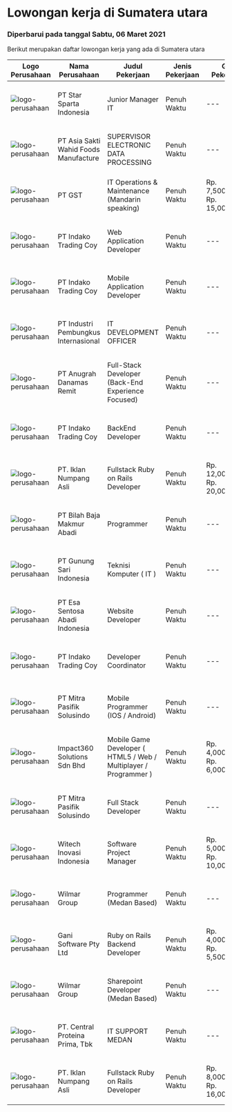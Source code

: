 
  # Lowongan kerja di Sumatera utara

  ### Diperbarui pada tanggal Sabtu, 06 Maret 2021

  Berikut merupakan daftar lowongan kerja yang ada di Sumatera utara

  |Logo Perusahaan | Nama Perusahaan | Judul Pekerjaan | Jenis Pekerjaan | Gaji Pekerjaan | Lokasi | Deskripsi | Tanggal diunggah | Pranala |
  | -------------- | --------------- | --------------- | --------- | --------- | -------------- | ------- | ----------- | ----------- |
  |![logo-perusahaan](https://image-service-cdn.seek.com.au/28e99bde0e1616c5aa1966c486dbcd772e87b4b2/ee4dce1061f3f616224767ad58cb2fc751b8d2dc)|PT Star Sparta Indonesia|Junior Manager IT|Penuh Waktu|---|Medan|KUALIFIKASI : Berpengalaman sebagai System Analyst Full Stack Developer Menguasai sistem informasi bisnis dan aplikasi software SAP Familiar terhadap...|Jumat, 05 Maret 2021|https://www.jobstreet.co.id/id/job/junior-manager-it-3474107?token=0~78070a0a-754a-4474-9c81-81100401f2f6&sectionRank=1&jobId=jobstreet-id-job-3474107|
|![logo-perusahaan](https://image-service-cdn.seek.com.au/be20296962ca99bdeca457ff65018b6acc320ada/ee4dce1061f3f616224767ad58cb2fc751b8d2dc)|PT Asia Sakti Wahid Foods Manufacture|SUPERVISOR ELECTRONIC DATA PROCESSING|Penuh Waktu|---|Medan|KRITERIA Pendidikan Min. S1 Sistem Informasi/Teknik Informatika Memiliki pengalaman yang sama Min. 2 tahun Paham dan mahir dalam mengolah rumus Excel...|Jumat, 05 Maret 2021|https://www.jobstreet.co.id/id/job/supervisor-electronic-data-processing-3474566?token=0~78070a0a-754a-4474-9c81-81100401f2f6&sectionRank=2&jobId=jobstreet-id-job-3474566|
|![logo-perusahaan](https://us.123rf.com/450wm/pavelstasevich/pavelstasevich1811/pavelstasevich181101027/112815900-stock-vector-no-image-available-icon-flat-vector.jpg?ver=6)|PT GST|IT Operations & Maintenance (Mandarin speaking)|Penuh Waktu|Rp. 7,500,000-Rp. 15,000,000|Sumatera Utara|Installation/ Configuration/ Troubleshoot Fiber Optic, Routers, Switches and other devices Familiar with Networking System, comfortable with Server...|Sabtu, 06 Maret 2021|https://www.jobstreet.co.id/id/job/it-operations-maintenance-mandarin-speaking-3475210?token=0~78070a0a-754a-4474-9c81-81100401f2f6&sectionRank=3&jobId=jobstreet-id-job-3475210|
|![logo-perusahaan](https://image-service-cdn.seek.com.au/7ce8fd34e3a5fc51f836d75d56dafd792d30a454/ee4dce1061f3f616224767ad58cb2fc751b8d2dc)|PT Indako Trading Coy|Web Application Developer|Penuh Waktu|---|Medan|Umur maksimal 30 tahun. Kandidat harus memiliki setidaknya Gelar Sarjana di Ilmu Komputer/Teknologi Informasi atau setara. Memiliki pemahaman aplikasi...|Selasa, 02 Maret 2021|https://www.jobstreet.co.id/id/job/web-application-developer-3464775?token=0~78070a0a-754a-4474-9c81-81100401f2f6&sectionRank=4&jobId=jobstreet-id-job-3464775|
|![logo-perusahaan](https://image-service-cdn.seek.com.au/7ce8fd34e3a5fc51f836d75d56dafd792d30a454/ee4dce1061f3f616224767ad58cb2fc751b8d2dc)|PT Indako Trading Coy|Mobile Application Developer|Penuh Waktu|---|Medan|Umur max 30 tahun. Kandidat harus memiliki setidaknya Gelar Sarjana di Ilmu Komputer/Teknologi Informasi atau setara Pernah membuat aplikasi berbasis...|Selasa, 02 Maret 2021|https://www.jobstreet.co.id/id/job/mobile-application-developer-3464794?token=0~78070a0a-754a-4474-9c81-81100401f2f6&sectionRank=5&jobId=jobstreet-id-job-3464794|
|![logo-perusahaan](https://image-service-cdn.seek.com.au/3581c429f06497d8ac17ca2217c31b2fba340c65/ee4dce1061f3f616224767ad58cb2fc751b8d2dc)|PT Industri Pembungkus Internasional|IT DEVELOPMENT OFFICER|Penuh Waktu|---|Medan|Pendidikan minimal Diploma di bidang IT Bahasa yang harus dimiliki: Mandarin, Hokkien Setidaknya memiliki 2 tahun pengalaman dalam bidang yang sesuai...|Senin, 01 Maret 2021|https://www.jobstreet.co.id/id/job/it-development-officer-3469590?token=0~78070a0a-754a-4474-9c81-81100401f2f6&sectionRank=6&jobId=jobstreet-id-job-3469590|
|![logo-perusahaan](https://image-service-cdn.seek.com.au/9390cc9eb6e70bbc34b30479bc6fd8f3eb76055a/ee4dce1061f3f616224767ad58cb2fc751b8d2dc)|PT Anugrah Danamas Remit|Full-Stack Developer (Back-End Experience Focused)|Penuh Waktu|---|Medan|Full-Stack Developer yang berfokus pada back-end experience.Kriteria:- Menguasai Vue.js, PHP (API), Database Management- Diutamakan yang menguasai...|Selasa, 02 Maret 2021|https://www.jobstreet.co.id/id/job/full-stack-developer-back-end-experience-focused-3471705?token=0~78070a0a-754a-4474-9c81-81100401f2f6&sectionRank=7&jobId=jobstreet-id-job-3471705|
|![logo-perusahaan](https://image-service-cdn.seek.com.au/7ce8fd34e3a5fc51f836d75d56dafd792d30a454/ee4dce1061f3f616224767ad58cb2fc751b8d2dc)|PT Indako Trading Coy|BackEnd Developer|Penuh Waktu|---|Medan|Kandidat harus memiliki setidaknya Gelar Sarjana di Ilmu Komputer/Teknologi Informasi atau setara. Umur max 30 tahun. Menguasai Database+SQL,...|Selasa, 02 Maret 2021|https://www.jobstreet.co.id/id/job/backend-developer-3464828?token=0~78070a0a-754a-4474-9c81-81100401f2f6&sectionRank=8&jobId=jobstreet-id-job-3464828|
|![logo-perusahaan](https://image-service-cdn.seek.com.au/b5a0cc0b3ae5af396da169f9b40bf770263eec5e/ee4dce1061f3f616224767ad58cb2fc751b8d2dc)|PT. Iklan Numpang Asli|Fullstack Ruby on Rails Developer|Penuh Waktu|Rp. 12,000,000-Rp. 20,000,000|Sumatera Utara|This job is for Remote WFH Team We are a startup that is currently building services in the Fast Moving Consumer Goods world. Our teams work remotely...|Minggu, 28 Februari 2021|https://www.jobstreet.co.id/id/job/fullstack-ruby-on-rails-developer-3457097?token=0~78070a0a-754a-4474-9c81-81100401f2f6&sectionRank=9&jobId=jobstreet-id-job-3457097|
|![logo-perusahaan](https://image-service-cdn.seek.com.au/b72c5f267092f2ede4e626300ee1c77c5822b437/ee4dce1061f3f616224767ad58cb2fc751b8d2dc)|PT Bilah Baja Makmur Abadi|Programmer|Penuh Waktu|---|Medan|Tanggung Jawab Identifikasi dan mengembangkan aplikasi sesuai kebutuhan bisnis Desain, coding, dan testing program/aplikasi. Menyelesaikan tugas yang...|Kamis, 25 Februari 2021|https://www.jobstreet.co.id/id/job/programmer-3467983?token=0~78070a0a-754a-4474-9c81-81100401f2f6&sectionRank=10&jobId=jobstreet-id-job-3467983|
|![logo-perusahaan](https://image-service-cdn.seek.com.au/44c7cfcaf76287a8cc3f20e6f436bf1e1861062c/ee4dce1061f3f616224767ad58cb2fc751b8d2dc)|PT Gunung Sari Indonesia|Teknisi Komputer ( IT )|Penuh Waktu|---|Medan|Kandidat harus memiliki setidaknya Diploma di Teknik (Komputer/Telekomunikasi) atau setara. Setidaknya memiliki 2 tahun pengalaman dalam bidang yang...|Kamis, 25 Februari 2021|https://www.jobstreet.co.id/id/job/teknisi-komputer-it-3467133?token=0~78070a0a-754a-4474-9c81-81100401f2f6&sectionRank=11&jobId=jobstreet-id-job-3467133|
|![logo-perusahaan](https://image-service-cdn.seek.com.au/adb5aa45b58e98625932edc9da909ec44d9224fd/ee4dce1061f3f616224767ad58cb2fc751b8d2dc)|PT Esa Sentosa Abadi Indonesia|Website Developer|Penuh Waktu|---|Medan|Kualifikasi: Pendidikan minimal Diploma jurusan Teknologi Informasi/ Ilmu Komputer/ Software Engineering atau jurusan terkait lainnya. Memiliki...|Minggu, 28 Februari 2021|https://www.jobstreet.co.id/id/job/website-developer-3461828?token=0~78070a0a-754a-4474-9c81-81100401f2f6&sectionRank=12&jobId=jobstreet-id-job-3461828|
|![logo-perusahaan](https://image-service-cdn.seek.com.au/7ce8fd34e3a5fc51f836d75d56dafd792d30a454/ee4dce1061f3f616224767ad58cb2fc751b8d2dc)|PT Indako Trading Coy|Developer Coordinator|Penuh Waktu|---|Medan|Job Specification :● Usia maksimal 35 tahun● Kandidat harus memiliki setidaknya Gelar Sarjana di Ilmu Komputer/Teknologi         Informasi atau...|Jumat, 26 Februari 2021|https://www.jobstreet.co.id/id/job/developer-coordinator-3464761?token=0~78070a0a-754a-4474-9c81-81100401f2f6&sectionRank=13&jobId=jobstreet-id-job-3464761|
|![logo-perusahaan](https://image-service-cdn.seek.com.au/50e11a1727e1f8e620ae99e73f43ad9e620aa5b9/ee4dce1061f3f616224767ad58cb2fc751b8d2dc)|PT Mitra Pasifik Solusindo|Mobile Programmer (IOS / Android)|Penuh Waktu|---|Medan|Tanggung jawab utama : Berkomitmen untuk menyelesaikan tugas dari suatu project dengan tepat waktu Membuat laporan progress atas tugas yang dikerjakan...|Senin, 22 Februari 2021|https://www.jobstreet.co.id/id/job/mobile-programmer-ios-android-3452384?token=0~78070a0a-754a-4474-9c81-81100401f2f6&sectionRank=14&jobId=jobstreet-id-job-3452384|
|![logo-perusahaan](https://image-service-cdn.seek.com.au/06b729438205195a03d4bcec08ce1ddd5d9c1576/ee4dce1061f3f616224767ad58cb2fc751b8d2dc)|Impact360 Solutions Sdn Bhd|Mobile Game Developer ( HTML5 / Web / Multiplayer / Programmer )|Penuh Waktu|Rp. 4,000,000-Rp. 6,000,000|Sumatera Utara|We are hiring remote HTML5 game developers from all parts of Indonesia. If you have real experience building HTML5 games or applications, you're...|Rabu, 17 Februari 2021|https://www.jobstreet.co.id/id/job/mobile-game-developer-html5-web-multiplayer-programmer-4484398/origin/my?token=0~78070a0a-754a-4474-9c81-81100401f2f6&sectionRank=15&jobId=jobstreet-my-job-4484398|
|![logo-perusahaan](https://image-service-cdn.seek.com.au/50e11a1727e1f8e620ae99e73f43ad9e620aa5b9/ee4dce1061f3f616224767ad58cb2fc751b8d2dc)|PT Mitra Pasifik Solusindo|Full Stack Developer|Penuh Waktu|---|Medan|ANDA KREATIF,SUKA DENGAN TANTANGAN DAN MENGUASAI PHP / NET / JAV ? Jadilah Full Stack Developer di PT. Mitra Pasifik Solusindo, Jika anda:...|Selasa, 16 Februari 2021|https://www.jobstreet.co.id/id/job/full-stack-developer-3452385?token=0~78070a0a-754a-4474-9c81-81100401f2f6&sectionRank=16&jobId=jobstreet-id-job-3452385|
|![logo-perusahaan](https://image-service-cdn.seek.com.au/f180b945a8c08ce4af7f796779ef29b0e274c85c/ee4dce1061f3f616224767ad58cb2fc751b8d2dc)|Witech Inovasi Indonesia|Software Project Manager|Penuh Waktu|Rp. 5,000,000-Rp. 10,000,000|Medan|Requirements:  Candidate must possess at least Bachelor's Degree in Engineering (Computer/Telecommunication), Computer Science/Information Technology...|Rabu, 24 Februari 2021|https://www.jobstreet.co.id/id/job/software-project-manager-3466438?token=0~78070a0a-754a-4474-9c81-81100401f2f6&sectionRank=17&jobId=jobstreet-id-job-3466438|
|![logo-perusahaan](https://image-service-cdn.seek.com.au/9e0783a4975b477f13f21852203f1c0b8fe2e5c8/ee4dce1061f3f616224767ad58cb2fc751b8d2dc)|Wilmar Group|Programmer (Medan Based)|Penuh Waktu|---|Sumatera Utara|Responsibilities Identify &amp; developed application base on predefined business requirements. Designs, custom develops, codes, and test complex...|Senin, 15 Februari 2021|https://www.jobstreet.co.id/id/job/programmer-medan-based-3454243?token=0~78070a0a-754a-4474-9c81-81100401f2f6&sectionRank=18&jobId=jobstreet-id-job-3454243|
|![logo-perusahaan](https://image-service-cdn.seek.com.au/f17d404540b56896a342266704d4a63f2512f40b/ee4dce1061f3f616224767ad58cb2fc751b8d2dc)|Gani Software Pty Ltd|Ruby on Rails Backend Developer|Penuh Waktu|Rp. 4,000,000-Rp. 5,500,000|Sumatera Utara|Kami mencari Ruby on Rails developer untuk membantu mengembangkan platform Talent Basket (https://www.talentbasket.com).Pekerjaan ini adalah tipe...|Sabtu, 13 Februari 2021|https://www.jobstreet.co.id/id/job/ruby-on-rails-backend-developer-4481200/origin/my?token=0~78070a0a-754a-4474-9c81-81100401f2f6&sectionRank=19&jobId=jobstreet-my-job-4481200|
|![logo-perusahaan](https://image-service-cdn.seek.com.au/9e0783a4975b477f13f21852203f1c0b8fe2e5c8/ee4dce1061f3f616224767ad58cb2fc751b8d2dc)|Wilmar Group|Sharepoint Developer (Medan Based)|Penuh Waktu|---|Medan|Requirement : Good understanding of sharepoint concepts (content types, web parts, workflows, permissions , list / libraries, etc) Good understanding...|Senin, 15 Februari 2021|https://www.jobstreet.co.id/id/job/sharepoint-developer-medan-based-3456764?token=0~78070a0a-754a-4474-9c81-81100401f2f6&sectionRank=20&jobId=jobstreet-id-job-3456764|
|![logo-perusahaan](https://image-service-cdn.seek.com.au/c5c12081e11952bac02bb1648a8dc570b0dd1aa4/ee4dce1061f3f616224767ad58cb2fc751b8d2dc)|PT. Central Proteina Prima, Tbk|IT SUPPORT MEDAN|Penuh Waktu|---|Medan|Deskripsi Pekerjaan : Memastikan computer yang digunakan user layak dan bisa berjalan dengan semestinya, didalamnya termasuk :   jaringan, aplikasi...|Jumat, 05 Februari 2021|https://www.jobstreet.co.id/id/job/it-support-medan-3451136?token=0~78070a0a-754a-4474-9c81-81100401f2f6&sectionRank=21&jobId=jobstreet-id-job-3451136|
|![logo-perusahaan](https://image-service-cdn.seek.com.au/b5a0cc0b3ae5af396da169f9b40bf770263eec5e/ee4dce1061f3f616224767ad58cb2fc751b8d2dc)|PT. Iklan Numpang Asli|Fullstack Ruby on Rails Developer|Penuh Waktu|Rp. 8,000,000-Rp. 16,000,000|Sumatera Utara|This job is for Remote WFH Team We are a startup that is currently building services in the Fast Moving Consumer Goods world. Our teams work remotely...|Sabtu, 06 Februari 2021|https://www.jobstreet.co.id/id/job/fullstack-ruby-on-rails-developer-3452410?token=0~78070a0a-754a-4474-9c81-81100401f2f6&sectionRank=22&jobId=jobstreet-id-job-3452410|

  
